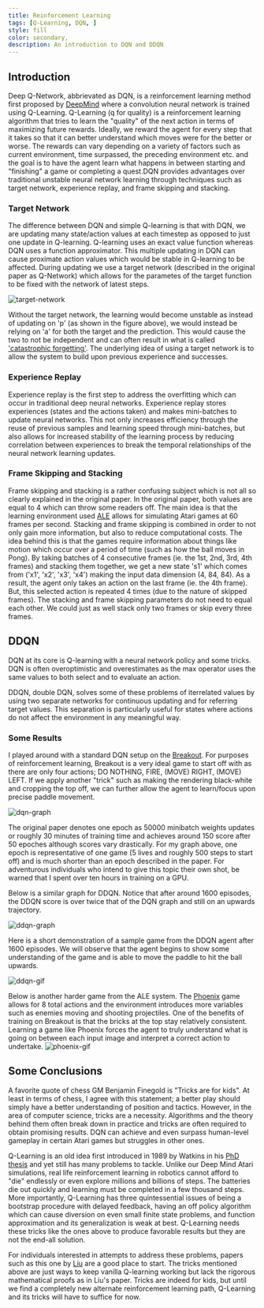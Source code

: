 ```yaml
---
title: Reinforcement Learning
tags: [Q-Learning, DQN, ]
style: fill
color: secondary, 
description: An introduction to DQN and DDQN
---
```



## Introduction

Deep Q-Network, abbrievated as DQN, is a reinforcement learning method first proposed by [DeepMind](https://arxiv.org/pdf/1312.5602.pdf) where a convolution neural network is trained using Q-Learning. Q-Learning (q for quality) is a reinforcement learning algorithm that tries to learn the "quality" of the next action in terms of maximizing future rewards. Ideally, we reward the agent for every step that it takes so that it can better understand which moves were for the better or worse. The rewards can vary depending on a variety of factors such as current environment, time surpassed, the preceding environment etc. and the goal is to have the agent learn what happens in between starting and "finishing" a game or completing a quest.DQN provides advantages over traditional unstable neural network learning through techniques such as target network, experience replay, and frame skipping and stacking. 


### Target Network
The difference between DQN and simple Q-learning is that with DQN, we are updating many state/action values at each timestep as opposed to just one update in Q-learning. Q-learning uses an exact value function whereas DQN uses a function approximator. This multiple updating in DQN can cause proximate action values which would be stable in Q-learning to be affected. During updating we use a target network (described in the original paper as Q-Network) which allows for the parametes of the target function to be fixed with the network of latest steps. 

![target-network](https://raw.githubusercontent.com/lexeme78557/lexeme78557.github.io/main/assets/pngs/target-network.png)

Without the target network, the learning would become unstable as instead of updating on 'p' (as shown in the figure above), we would instead be relying on 'a' for both the target and the prediction. This would cause the two to not be independent and can often result in what is called ['catastrophic forgetting'](https://en.wikipedia.org/wiki/Catastrophic_interference). The underlying idea of using a target network is to allow the system to build upon previous experience and successes.

### Experience Replay
Experience replay is the first step to address the overfitting which can occur in traditional deep neural networks. Experience replay stores experiences (states and the actions taken) and makes mini-batches to update neural networks. This not only increases efficiency through the reuse of previous samples and learning speed through mini-batches, but also allows for increased stability of the learning process by reducing correlation between experiences to break the temporal relationships of the neural network learning updates. 

### Frame Skipping and Stacking
Frame skipping and stacking is a rather confusing subject which is not all so clearly explained in the original paper. In the original paper, both values are equal to 4 which can throw some readers off. The main idea is that the learning environment used [ALE](https://github.com/mgbellemare/Arcade-Learning-Environment) allows for simulating Atari games at 60 frames per second. Stacking and frame skipping is combined in order to not only gain more information, but also to reduce computational costs. The idea behind this is that the games require information about things like motion which occur over a period of time (such as how the ball moves in Pong). By taking batches of 4 consecutive frames (ie. the 1st, 2nd, 3rd, 4th frames) and stacking them together, we get a new state 's1' which comes from ('x1', 'x2', 'x3', 'x4') making the input data dimension (4, 84, 84). As a result, the agent only takes an action on the last frame (ie. the 4th frame). But, this selected action is repeated 4 times (due to the nature of skipped frames). The stacking and frame skipping parameters do not need to equal each other. We could just as well stack only two frames or skip every three frames.

## DDQN
DQN at its core is Q-learning with a neural network policy and some tricks. DQN is often overoptimistic and overestimates  as the max operator uses the same values to both select and to evaluate an action. 

DDQN, double DQN, solves some of these problems of iterrelated values by using two separate networks for continuous updating and for referring target values. This separation is particularly useful for states where actions do not affect the environment in any meaningful way. 



### Some Results
I played around with a standard DQN setup on the [Breakout](https://www.gymlibrary.dev/environments/atari/breakout/). For purposes of reinforcement learning, Breakout is a very ideal game to start off with as there are only four actions; DO NOTHING, FIRE, (MOVE) RIGHT, (MOVE) LEFT. If we apply another "trick" such as making the rendering black-white and cropping the top off, we can further allow the agent to learn/focus upon precise paddle movement. 

![dqn-graph](https://raw.githubusercontent.com/lexeme78557/lexeme78557.github.io/main/assets/pngs/dqn-breakout.png)

The original paper denotes one epoch as 50000 minibatch weights updates or roughly 30 minutes of training time and achieves around 150 score after 50 epoches although scores vary drastically. For my graph above, one epoch is representative of one game (5 lives and roughly 500 steps to start off) and is much shorter than an epoch described in the paper. For adventurous individuals who intend to give this topic their own shot, be warned that I spent over ten hours in training on a GPU. 


Below is a similar graph for DDQN. Notice that after around 1600 episodes, the DDQN score is over twice that of the DQN graph and still on an upwards trajectory. 

![ddqn-graph](https://raw.githubusercontent.com/lexeme78557/lexeme78557.github.io/main/assets/pngs/ddqn-breakout.png)

Here is a short demonstration of a sample game from the DDQN agent after 1600 episodes. We will observe that the agent begins to show some understanding of the game and is able to move the paddle to hit the ball upwards.

![ddqn-gif](https://raw.githubusercontent.com/lexeme78557/lexeme78557.github.io/main/assets/pngs/breakout-ddqn-gif.gif)


Below is another harder game from the ALE system. The [Phoenix](https://www.gymlibrary.dev/environments/atari/phoenix/) game allows for 8 total actions and the environment introduces more variables such as enemies moving and shooting projectiles. One of the benefits of training on Breakout is that the bricks at the top stay relatively consistent. Learning a game like Phoenix forces the agent to truly understand what is going on between each input image and interpret a correct action to undertake.
![phoenix-gif](https://raw.githubusercontent.com/lexeme78557/lexeme78557.github.io/main/assets/pngs/phoenix-gif.gif)



## Some Conclusions
A favorite quote of chess GM Benjamin Finegold is "Tricks are for kids". At least in terms of chess, I agree with this statement; a better play should simply have a better understanding of position and tactics. However, in the area of computer science, tricks are a necessity. Algorithms and the theory behind them often break down in practice and tricks are often required to obtain promising results. DQN can achieve and even surpass human-level gameplay in certain Atari games but struggles in other ones. 

Q-Learning is an old idea first introduced in 1989 by Watkins in his [PhD thesis](https://d1wqtxts1xzle7.cloudfront.net/50360235/Learning_from_delayed_rewards_20161116-28282-v2pwvq-libre.pdf?1479337768=&response-content-disposition=inline%3B+filename%3DLearning_from_delayed_rewards.pdf&Expires=1686341387&Signature=PRYEt94QqtAah3ORcKaBxnHblco-J5k1djRxicX9vR~yDb8X8ZWkvYeu1HOPRF~lsJbo7Ie44rh5QTKOHVMkiDA7z47jNSo-8f8FtwN9ddnzmEUMSFF8lxzubmq40Df33P6~lfnd8YjRYbp7p9ccuSa8xtPP9E2fI-Odogt9akRzKinZqg-i527Gfprn0sC6Au0ISgRCxwFEjM1hAWXGrK-I-KZvgxHy9wcTNd~vzVhXN2iB7MwYbAfWcN7KfDvnzJg0Aw~-1YK8D6FOliAGd9FBKo1n~esP72GV6VAgkNiEdl3QkQUQap49o8NT2JuQcjeXVMBpeGAZDzf2~6QtWw__&Key-Pair-Id=APKAJLOHF5GGSLRBV4ZA) and yet still has many problems to tackle. Unlike our Deep Mind Atari simulations, real life reinforcement learning in robotics cannot afford to "die" endlessly or even explore millions and billions of steps. The batteries die out quickly and learning must be completed in a few thousand steps. More importantly, Q-Learning has three quintessential issues of being a bootstrap procedure with delayed feedback, having an off policy algorithm which can cause diversion on even small finite state problems, and function approximation and its generalization is weak at best. Q-Learning needs these tricks like the ones above to produce favorable results but they are not the end-all solution. 

For individuals interested in attempts to address these problems, papers such as this one by [Liu](https://auai.org/uai2015/proceedings/papers/38.pdf) are a good place to start. The tricks mentioned above are just ways to keep vanilla Q-learning working but lack the rigorous mathematical proofs as in Liu's paper. Tricks are indeed for kids, but until we find a completely new alternate reinforcement learning path, Q-Learning and its tricks will have to suffice for now. 